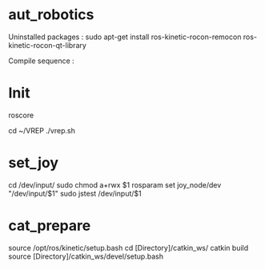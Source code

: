 # aut_robotics
Uninstalled packages : sudo apt-get install ros-kinetic-rocon-remocon ros-kinetic-rocon-qt-library

Compile sequence :

# Init

roscore

cd ~/VREP
./vrep.sh

# set_joy

cd /dev/input/
sudo chmod a+rwx $1
rosparam set joy_node/dev "/dev/input/$1"
sudo jstest /dev/input/$1

# cat_prepare

source /opt/ros/kinetic/setup.bash
cd [Directory]/catkin_ws/
catkin build
source [Directory]/catkin_ws/devel/setup.bash